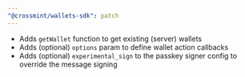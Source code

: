 ```yaml
---
"@crossmint/wallets-sdk": patch
---
```


- Adds `getWallet` function to get existing (server) wallets
- Adds (optional) `options` param to define wallet action callbacks
- Adds (optional) `experimental_sign` to the passkey signer config to override the message signing
